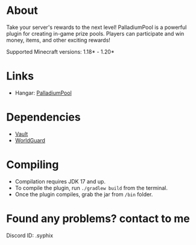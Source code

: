 # About
Take your server's rewards to the next level! PalladiumPool is a powerful plugin for creating in-game prize pools. Players can participate and win money, items, and other exciting rewards!

Supported Minecraft versions: 1.18* - 1.20*

# Links
* Hangar: [PalladiumPool](https://hangar.papermc.io/SyphiX/PalladiumPool)

# Dependencies
* [Vault](https://github.com/milkbowl/Vault)
* [WorldGuard](https://dev.bukkit.org/projects/worldguard)

# Compiling
* Compilation requires JDK 17 and up.
* To compile the plugin, run ``./gradlew build`` from the terminal.
* Once the plugin compiles, grab the jar from ``/bin`` folder.

# Found any problems? contact to me
Discord ID: .syphix
